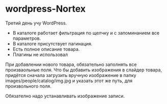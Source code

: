 # wordpress-Nortex

Третий день учу WordPress.
  - В каталоге работает фильтрация по щелчку и с запоминанием все параметров.
  - В каталоге присутствует пагинация.
  - Есть полное описание товара.
  - Плагины не использовал
  
При добавлении нового товара, обязательно заполнять все произваольные поля.
Что бы добавить изображения в слайдер товара, придётся сначала загрузить вручную изображение в папку images/people/catalog/img.jpg и указать этот же путь, для произвольного поля.

Обязателно надо устанавливать изображение записи.

